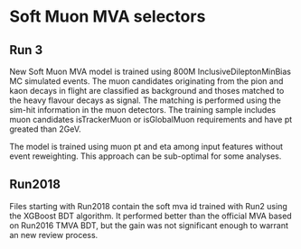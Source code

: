 # Soft Muon MVA selectors

## Run 3

New Soft Muon MVA model is trained using 800M InclusiveDileptonMinBias
MC simulated events. The muon candidates originating from the pion and
kaon decays in flight are classified as background and thoses matched
to the heavy flavour decays as signal. The matching is performed using
the sim-hit information in the muon detectors. The training sample
includes muon candidates isTrackerMuon or isGlobalMuon requirements
and have pt greated than 2GeV.

The model is trained using muon pt and eta among input features
without event reweighting. This approach can be sub-optimal for some
analyses.

## Run2018

Files starting with Run2018 contain the soft mva id trained with Run2
using the XGBoost BDT algorithm. It performed better than the official
MVA based on Run2016 TMVA BDT, but the gain was not significant enough
to warrant an new review process.